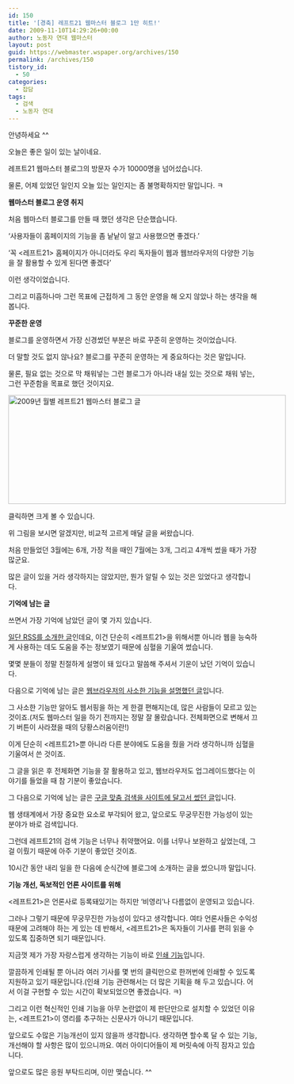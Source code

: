 ```yaml
---
id: 150
title: '[경축] 레프트21 웹마스터 블로그 1만 히트!'
date: 2009-11-10T14:29:26+00:00
author: 노동자 연대 웹마스터
layout: post
guid: https://webmaster.wspaper.org/archives/150
permalink: /archives/150
tistory_id:
  - 50
categories:
  - 잡담
tags:
  - 검색
  - 노동자 연대
---
```

안녕하세요 ^^ 


  


오늘은 좋은 일이 있는 날이네요. 


  


레프트21 웹마스터 블로그의 방문자 수가 10000명을 넘어섰습니다. 


  


물론, 어제 있었던 일인지 오늘 있는 일인지는 좀 불명확하지만 말입니다. ㅋ 


  


**웹마스터 블로그 운영 취지**


  


처음 웹마스터 블로그를 만들 때 했던 생각은 단순했습니다.


  


‘사용자들이 홈페이지의 기능을 좀 낱낱이 알고 사용했으면 좋겠다.’


  


‘꼭 <레프트21> 홈페이지가 아니더라도 우리 독자들이 웹과 웹브라우저의 다양한 기능을 잘 활용할 수 있게 된다면 좋겠다’


  


이런 생각이었습니다.


  


그리고 미흡하나마 그런 목표에 근접하게 그 동안 운영을 해 오지 않았나 하는 생각을 해 봅니다.


  


**꾸준한 운영**


  


블로그를 운영하면서 가장 신경썼던 부분은 바로 꾸준히 운영하는 것이었습니다.


  


더 말할 것도 없지 않나요? 블로그를 꾸준히 운영하는 게 중요하다는 것은 말입니다.


  


물론, 필요 없는 것으로 막 채워넣는 그런 블로그가 아니라 내실 있는 것으로 채워 넣는, 그런 꾸준함을 목표로 했던 것이지요.


  


<div style="width: 570px" class="wp-caption aligncenter">
  <img src="https://webmaster.wspaper.org/wp-content/uploads/1/cfile6.uf.162188474D08472B311982.png" width="560" height="220" alt="2009년 월별 레프트21 웹마스터 블로그 글" />
  
  <p class="wp-caption-text">
    클릭하면 크게 볼 수 있습니다.
  </p>
</div>


  


위 그림을 보시면 알겠지만, 비교적 고르게 매달 글을 써왔습니다.


  


처음 만들었던 3월에는 6개, 가장 적을 때인 7월에는 3개, 그리고 4개씩 썼을 때가 가장 많군요.


  


많은 글이 있을 거라 생각하지는 않았지만, 뭔가 알릴 수 있는 것은 있었다고 생각합니다.


  


**기억에 남는 글**


  


쓰면서 가장 기억에 남았던 글이 몇 가지 있습니다.


  


<a href="https://webmaster.wspaper.org/webmaster/7" target="_blank" class="broken_link">일단 RSS를 소개한 글</a>인데요, 이건 단순히 <레프트21>을 위해서뿐 아니라 웹을 능숙하게 사용하는 데도 도움을 주는 정보였기 때문에 심혈을 기울여 썼습니다.


  


몇몇 분들이 정말 친절하게 설명이 돼 있다고 말씀해 주셔서 기운이 났던 기억이 있습니다.


  


다음으로 기억에 남는 글은 <a href="https://webmaster.wspaper.org/webmaster/26" target="_blank" class="broken_link">웹브라우저의 사소한 기능을 설명했던 글</a>입니다.


  


그 사소한 기능만 알아도 웹서핑을 하는 게 한결 편해지는데, 많은 사람들이 모르고 있는 것이죠.(저도 웹마스터 일을 하기 전까지는 정말 잘 몰랐습니다. 전체화면으로 변해서 끄기 버튼이 사라졌을 때의 당황스러움이란!)


  


이게 단순히 <레프트21>뿐 아니라 다른 분야에도 도움을 줬을 거라 생각하니까 심혈을 기울여서 쓴 것이죠.


  


그 글을 읽은 후 전체화면 기능을 잘 활용하고 있고, 웹브라우저도 업그레이드했다는 이야기를 들었을 때 참 기분이 좋았습니다.


  


그 다음으로 기억에 남는 글은 <a href="https://webmaster.wspaper.org/webmaster/29" target="_blank" class="broken_link">구글 맞춤 검색을 사이트에 달고서 썼던 글</a>입니다.


  


웹 생태계에서 가장 중요한 요소로 부각되어 왔고, 앞으로도 무궁무진한 가능성이 있는 분야가 바로 검색입니다.


  


그런데 레프트21의 검색 기능은 너무나 취약했어요. 이를 너무나 보완하고 싶었는데, 그걸 이뤘기 때문에 아주 기분이 좋았던 것이죠.


  


10시간 동안 내리 일을 한 다음에 순식간에 블로그에 소개하는 글을 썼으니까 말입니다.


  


**기능 개선, 독보적인 언론 사이트를 위해**


  


<레프트21>은 언론사로 등록돼있기는 하지만 ‘비영리’나 다름없이 운영되고 있습니다.


  


그러나 그렇기 때문에 무궁무진한 가능성이 있다고 생각합니다. 여타 언론사들은 수익성 때문에 고려해야 하는 게 있는 데 반해서, <레프트21>은 독자들이 기사를 편히 읽을 수 있도록 집중하면 되기 때문입니다.


  


지금껏 제가 가장 자랑스럽게 생각하는 기능이 바로 <a href="https://webmaster.wspaper.org/webmaster/32" target="_blank" class="broken_link">인쇄 기능</a>입니다.


  


깔끔하게 인쇄될 뿐 아니라 여러 기사를 몇 번의 클릭만으로 한꺼번에 인쇄할 수 있도록 지원하고 있기 때문입니다.(인쇄 기능 관련해서는 더 많은 기획을 해 두고 있습니다. 어서 이걸 구현할 수 있는 시간이 확보되었으면 좋겠습니다. ㅋ)


  


그리고 이런 혁신적인 인쇄 기능을 아무 논란없이 제 판단만으로 설치할 수 있었던 이유는, <레프트21>이 영리를 추구하는 신문사가 아니기 때문입니다.


  


앞으로도 수많은 기능개선이 있지 않을까 생각합니다. 생각하면 할수록 달 수 있는 기능, 개선해야 할 사항은 많이 있으니까요. 여러 아이디어들이 제 머릿속에 아직 잠자고 있습니다.


  


앞으로도 많은 응원 부탁드리며, 이만 맺습니다. ^^